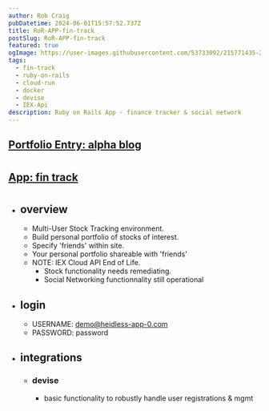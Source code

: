 ```yaml
---
author: Rob Craig
pubDatetime: 2024-06-01T15:57:52.737Z
title: RoR-APP-fin-track
postSlug: RoR-APP-fin-track
featured: true
ogImage: https://user-images.githubusercontent.com/53733092/215771435-25408246-2309-4f8b-a781-1f3d93bdf0ec.png
tags:
  - fin-track
  - ruby-on-rails
  - cloud-run
  - docker
  - devise
  - IEX-Api
description: Ruby on Rails App - finance tracker & social network
---
```



## <a href="https://heidless-pfolio-frontend-4-865665966029.europe-west2.run.app/#samples"  target="_blank">Portfolio Entry: alpha blog</a>
#

## <a href="https://fin-track-0-svc-d57dc7eqba-ew.a.run.app/"  target="_blank">App: fin track</a>
#

- ## overview
  - Multi-User Stock Tracking environment.
  - Build personal portfolio of stocks of interest.
  - Specify 'friends' within site.
  - Your personal portfolio shareable with 'friends'
  - NOTE: IEX Cloud API End of Life.
    - Stock functionality needs remediating.
    - Social Networking functionnality still operational

- ## login
  - USERNAME: demo@heidless-app-0.com
  - PASSWORD: password

- ## integrations
  - ### devise
    - basic functionality to robustly handle user registrations & mgmt
